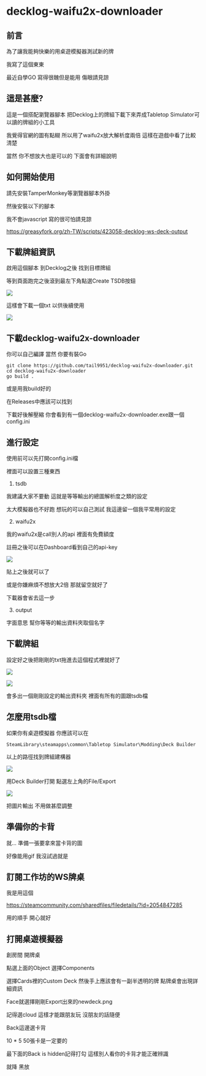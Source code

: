 # decklog-waifu2x-downloader

## 前言

為了讓我能夠快樂的用桌遊模擬器測試新的牌

我寫了這個東東

最近自學GO 寫得很醜但是能用 傷眼請見諒

## 這是甚麼?

這是一個搭配瀏覽器腳本 把Decklog上的牌組下載下來弄成Tabletop Simulator可以讀的牌組的小工具

我覺得官網的圖有點糊 所以用了waifu2x放大解析度兩倍 這樣在遊戲中看了比較清楚

當然 你不想放大也是可以的 下面會有詳細說明

## 如何開始使用

請先安裝TamperMonkey等瀏覽器腳本外掛

然後安裝以下的腳本

我不會javascript 寫的很可怕請見諒

https://greasyfork.org/zh-TW/scripts/423058-decklog-ws-deck-output

## 下載牌組資訊

啟用這個腳本 到Decklog之後 找到目標牌組

等到頁面跑完之後滾到最左下角點選Create TSDB按鈕

![](https://i.imgur.com/mKYV2Sk.jpg)

這樣會下載一個txt 以供後續使用

![](https://i.imgur.com/pdILlSP.png)


## 下載decklog-waifu2x-downloader

你可以自己編譯 當然 你要有裝Go

```
git clone https://github.com/tail9951/decklog-waifu2x-downloader.git
cd decklog-waifu2x-downloader
go build .
```

或是用我build好的

在Releases中應該可以找到

下載好後解壓縮 你會看到有一個decklog-waifu2x-downloader.exe跟一個config.ini

## 進行設定

使用前可以先打開config.ini檔

裡面可以設置三種東西

1. tsdb

我建議大家不要動 這就是等等輸出的總圖解析度之類的設定

太大模擬器也不好跑 想玩的可以自己測試 我這邊留一個我平常用的設定

2. waifu2x

我的waifu2x是call別人的api 裡面有免費額度

註冊之後可以在Dashboard看到自己的api-key

![](https://i.imgur.com/ltMVkE5.png)

貼上之後就可以了

或是你嫌麻煩不想放大2倍 那就留空就好了

下載器會省去這一步

3. output

字面意思 幫你等等的輸出資料夾取個名字


## 下載牌組

設定好之後把剛剛的txt拖進去這個程式裡就好了

![](https://i.imgur.com/oYURzJR.png)

![](https://i.imgur.com/fZ4GR46.png)

會多出一個剛剛設定的輸出資料夾 裡面有所有的圖跟tsdb檔

## 怎麼用tsdb檔

如果你有桌遊模擬器 你應該可以在

```
SteamLibrary\steamapps\common\Tabletop Simulator\Modding\Deck Builder
```

以上的路徑找到牌組建構器

![](https://i.imgur.com/7SYvRoz.png)


用Deck Builder打開 點選左上角的File/Export

![](https://i.imgur.com/R6xStSx.jpg)


把圖片輸出 不用做甚麼調整

## 準備你的卡背

就... 準備一張要拿來當卡背的圖

好像能用gif 我沒試過就是

## 訂閱工作坊的WS牌桌

我是用這個

https://steamcommunity.com/sharedfiles/filedetails/?id=2054847285

用的順手 開心就好

## 打開桌遊模擬器

創房間 開牌桌

點選上面的Object 選擇Components

選擇Cards裡的Custom Deck 然後手上應該會有一副半透明的牌 點牌桌會出現詳細資訊

Face就選擇剛剛Export出來的newdeck.png

記得選cloud 這樣才能跟朋友玩 沒朋友的話隨便

Back這邊選卡背

10 * 5  50張卡是一定要的

最下面的Back is hidden記得打勾 這樣別人看你的卡背才能正確辨識

就降 黑放
